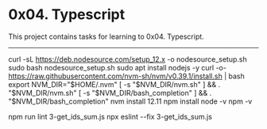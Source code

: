 # 0x04. Typescript

This project contains tasks for learning to 0x04. Typescript.

_____________________
curl -sL https://deb.nodesource.com/setup_12.x -o nodesource_setup.sh
sudo bash nodesource_setup.sh
sudo apt install nodejs -y
curl -o- https://raw.githubusercontent.com/nvm-sh/nvm/v0.39.1/install.sh | bash
export NVM_DIR="$HOME/.nvm"
[ -s "$NVM_DIR/nvm.sh" ] && \. "$NVM_DIR/nvm.sh"
[ -s "$NVM_DIR/bash_completion" ] && \. "$NVM_DIR/bash_completion"
nvm install 12.11
npm install
    node -v
    npm -v

npm run lint 3-get_ids_sum.js
npx eslint --fix 3-get_ids_sum.js
